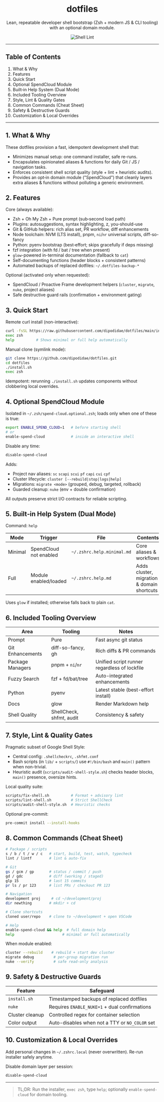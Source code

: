 <div align="center">

# dotfiles

Lean, repeatable developer shell bootstrap (Zsh + modern JS & CLI tooling) with an optional domain module.

![Shell Lint](https://github.com/dipodidae/dotfiles/actions/workflows/shellcheck.yml/badge.svg)

</div>

---

## Table of Contents

1. What & Why
2. Features
3. Quick Start
4. Optional SpendCloud Module
5. Built‑in Help System (Dual Mode)
6. Included Tooling Overview
7. Style, Lint & Quality Gates
8. Common Commands (Cheat Sheet)
9. Safety & Destructive Guards
10. Customization & Local Overrides

---

## 1. What & Why

These dotfiles provision a fast, idempotent development shell that:

* Minimizes manual setup: one command installer, safe re-runs.
* Encapsulates opinionated aliases & functions for daily Git / JS / navigation tasks.
* Enforces consistent shell script quality (style + lint + heuristic audits).
* Provides an opt‑in domain module ("SpendCloud") that cleanly layers extra aliases & functions without polluting a generic environment.

## 2. Features

Core (always available):
* Zsh + Oh My Zsh + Pure prompt (sub‑second load path)
* Plugins: autosuggestions, syntax highlighting, z, you-should-use
* Git & GitHub helpers: rich alias set, PR workflow, diff enhancements
* Node toolchain: NVM (LTS install), pnpm, `ni`/`nr` universal scripts, diff-so-fancy
* Python: pyenv bootstrap (best‑effort; skips gracefully if deps missing)
* fzf integration (with fd / bat / tree when present)
* `glow`-powered in-terminal documentation (fallback to `cat`)
* Self-documenting functions (header blocks + consistent patterns)
* Automated backups of replaced dotfiles: `~/.dotfiles-backup-*`

Optional (activated only when requested):
* SpendCloud / Proactive Frame development helpers (`cluster`, `migrate`, `nuke`, project aliases)
* Safe destructive guard rails (confirmation + environment gating)

## 3. Quick Start

Remote curl install (non-interactive):
```bash
curl -fsSL https://raw.githubusercontent.com/dipodidae/dotfiles/main/install.sh | bash
exec zsh
help          # Shows minimal or full help automatically
```

Manual clone (symlink mode):
```bash
git clone https://github.com/dipodidae/dotfiles.git
cd dotfiles
./install.sh
exec zsh
```

Idempotent: rerunning `./install.sh` updates components without clobbering local overrides.

## 4. Optional SpendCloud Module

Isolated in `~/.zsh/spend-cloud.optional.zsh`; loads only when one of these is true:
```bash
export ENABLE_SPEND_CLOUD=1   # before starting shell
# or
enable-spend-cloud            # inside an interactive shell
```
Disable any time:
```bash
disable-spend-cloud
```
Adds:
* Project nav aliases: `sc` `scapi` `scui` `pf` `capi` `cui` `cpf`
* Cluster lifecycle: `cluster [--rebuild|stop|logs|help]`
* Migrations: `migrate <mode>` (grouped, debug, targeted, rollback)
* Guarded cleanup: `nuke` (env + double confirmation)

All outputs preserve strict I/O contracts for reliable scripting.

## 5. Built‑in Help System (Dual Mode)

Command: `help`

| Mode | Trigger | File | Contents |
|------|---------|------|----------|
| Minimal | SpendCloud not enabled | `~/.zshrc.help.minimal.md` | Core aliases & workflows |
| Full | Module enabled/loaded | `~/.zshrc.help.md` | Adds cluster, migration & domain shortcuts |

Uses `glow` if installed; otherwise falls back to plain `cat`.

## 6. Included Tooling Overview

| Area | Tooling | Notes |
|------|---------|-------|
| Prompt | Pure | Fast async git status |
| Git Enhancements | diff-so-fancy, gh | Rich diffs & PR commands |
| Package Managers | pnpm + `ni`/`nr` | Unified script runner regardless of lockfile |
| Fuzzy Search | fzf + fd/bat/tree | Auto-integrated enhancements |
| Python | pyenv | Latest stable (best-effort install) |
| Docs | glow | Render Markdown help |
| Shell Quality | ShellCheck, shfmt, audit | Consistency & safety |

## 7. Style, Lint & Quality Gates

Pragmatic subset of Google Shell Style:
* Central config: `.shellcheckrc`, `.shfmt.conf`
* Bash scripts (in `lib/` + `scripts/`) use `#!/bin/bash` and `main()` pattern when non-trivial.
* Heuristic audit (`scripts/audit-shell-style.sh`) checks header blocks, `main()` presence, oversize hints.

Local quality suite:
```bash
scripts/fix-shell.sh          # Format + advisory lint
scripts/lint-shell.sh         # Strict ShellCheck
scripts/audit-shell-style.sh  # Heuristic checks
```

Optional pre-commit:
```bash
pre-commit install --install-hooks
```

## 8. Common Commands (Cheat Sheet)

```bash
# Package / scripts
s / b / t / w / c   # start, build, test, watch, typecheck
lint / lintf        # lint & auto-fix

# Git
gs / gcm / gp       # status / commit / push
gd / gdc            # diff (working / staged)
glp 15              # last 15 commits
pr ls / pr 123      # list PRs / checkout PR 123

# Navigation
development proj     # cd ~/development/proj
dir newthing        # mkdir + cd

# Clone shortcuts
cloned user/repo    # clone to ~/development + open VSCode

# Help
enable-spend-cloud && help  # full domain help
help                      # minimal or full automatically
```

When module enabled:
```bash
cluster --rebuild    # rebuild + start dev cluster
migrate debug         # per-group migration run
nuke --verify         # safe read-only analysis
```

## 9. Safety & Destructive Guards

| Feature | Safeguard |
|---------|-----------|
| `install.sh` | Timestamped backups of replaced dotfiles |
| `nuke` | Requires `ENABLE_NUKE=1` + dual confirmations |
| Cluster cleanup | Controlled regex for container selection |
| Color output | Auto-disables when not a TTY or `NO_COLOR` set |

## 10. Customization & Local Overrides

Add personal changes in `~/.zshrc.local` (never overwritten). Re-run installer safely anytime.

Disable domain layer per session:
```bash
disable-spend-cloud
```

---

> TL;DR: Run the installer, `exec zsh`, type `help`; optionally `enable-spend-cloud` for domain tooling.
